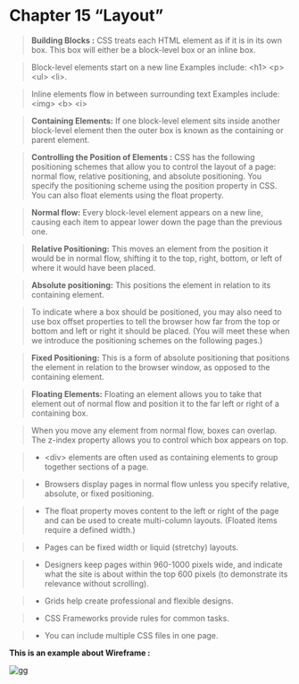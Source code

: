 # Chapter 15 “Layout”

> **Building Blocks :**
CSS treats each HTML element as if it is in its
own box. This box will either be a block-level
box or an inline box.

> Block-level elements
start on a new line
Examples include:
\<h1\> \<p\> \<ul\> \<li\>.

> Inline elements
flow in between
surrounding text
Examples include:
\<img\> \<b\> \<i\>

> **Containing Elements:**
If one block-level element sits inside another
block-level element then the outer box is
known as the containing or parent element.

>**Controlling the Position of Elements :** CSS has the following positioning schemes that allow you to control
the layout of a page: normal flow, relative positioning, and absolute
positioning. You specify the positioning scheme using the position
property in CSS. You can also float elements using the float property.

>**Normal flow:**
Every block-level element
appears on a new line, causing
each item to appear lower down
the page than the previous one.

>**Relative Positioning:**
This moves an element from the
position it would be in normal
flow, shifting it to the top, right,
bottom, or left of where it
would have been placed.

>**Absolute positioning:**
This positions the element
in relation to its containing
element.

>To indicate where a box should be positioned, you may also need to use
box offset properties to tell the browser how far from the top or bottom
and left or right it should be placed. (You will meet these when we
introduce the positioning schemes on the following pages.)

>**Fixed Positioning:**
This is a form of absolute
positioning that positions
the element in relation to the
browser window, as opposed
to the containing element.

>**Floating Elements:**
Floating an element allows
you to take that element out
of normal flow and position
it to the far left or right of a
containing box.

>When you move
any element from
normal flow, boxes
can overlap. The
z-index property
allows you to control
which box appears
on top.

> * \<div\> elements are often used as containing elements
to group together sections of a page.

> * Browsers display pages in normal flow unless you
specify relative, absolute, or fixed positioning.

> * The float property moves content to the left or right
of the page and can be used to create multi-column
layouts. (Floated items require a defined width.)

> * Pages can be fixed width or liquid (stretchy) layouts.

> * Designers keep pages within 960-1000 pixels wide,
and indicate what the site is about within the top 600
pixels (to demonstrate its relevance without scrolling).

> * Grids help create professional and flexible designs.

> * CSS Frameworks provide rules for common tasks.

> * You can include multiple CSS files in one page.

**This is an example about Wireframe :**

![gg](https://miro.medium.com/proxy/1*ia4V5qfk6Ki3iWIn-SmErw.png)